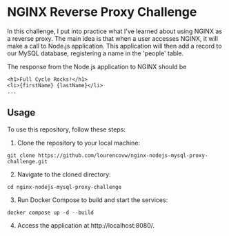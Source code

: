 # NGINX Reverse Proxy Challenge
In this challenge, I put into practice what I've learned about using NGINX as a reverse proxy. The main idea is that when a user accesses NGINX, it will make a call to Node.js application. This application will then add a record to our MySQL database, registering a name in the 'people' table.

The response from the Node.js application to NGINX should be
```
<h1>Full Cycle Rocks!</h1>
<li>{firstName} {lastName}</li>
...
```
## Usage
To use this repository, follow these steps:

1. Clone the repository to your local machine:
  ```
  git clone https://github.com/lourencovw/nginx-nodejs-mysql-proxy-challenge.git
  
  ```
2. Navigate to the cloned directory:
  ```
  cd nginx-nodejs-mysql-proxy-challenge
  
  ```
3. Run Docker Compose to build and start the services:
  ```
  docker compose up -d --build
  
  ```
4. Access the application at http://localhost:8080/.
